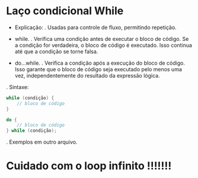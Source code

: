 # Laço condicional While
- Explicação:
. Usadas para controle de fluxo, permitindo repetição.

- while.
. Verifica uma condição antes de executar o bloco de código. Se a condição for verdadeira, o bloco de código é executado. Isso continua até que a condição se torne falsa.

- do...while.
. Verifica a condição após a execução do bloco de código. Isso garante que o bloco de código seja executado pelo menos uma vez, independentemente do resultado da expressão lógica.

. Sintaxe:

```c
while (condição) {
    // bloco de código
}

do {
    // bloco de código
} while (condição);
```
. Exemplos em outro arquivo.

# Cuidado com o loop infinito !!!!!!!
